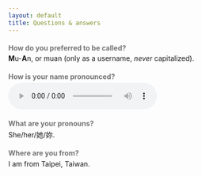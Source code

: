 ```yaml
---
layout: default
title: Questions & answers
---
```


<style>
  h2 { font-size: 1em; opacity: 0.6; margin-bottom: 0.3em; }
  h2 + p { margin-top: 0em; }
</style>

## How do you preferred to be called?

**M**u-**A**n, or muan (only as a username, _never_ capitalized).

## How is your name pronounced?

<audio src="/assets/name.m4a" controls></audio>


## What are your pronouns?

She/her/她/妳.

## Where are you from?

I am from Taipei, Taiwan.
